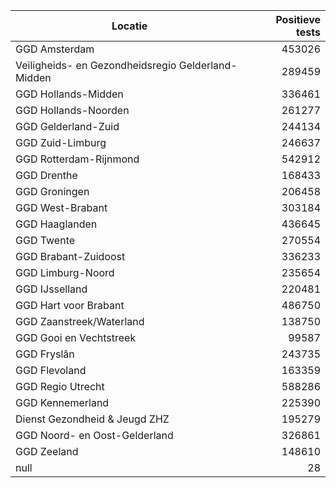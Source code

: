 | Locatie | Positieve tests |
|---------|----------------:|
| GGD Amsterdam                            | 453026 |
| Veiligheids- en Gezondheidsregio Gelderland-Midden | 289459 |
| GGD Hollands-Midden                      | 336461 |
| GGD Hollands-Noorden                     | 261277 |
| GGD Gelderland-Zuid                      | 244134 |
| GGD Zuid-Limburg                         | 246637 |
| GGD Rotterdam-Rijnmond                   | 542912 |
| GGD Drenthe                              | 168433 |
| GGD Groningen                            | 206458 |
| GGD West-Brabant                         | 303184 |
| GGD Haaglanden                           | 436645 |
| GGD Twente                               | 270554 |
| GGD Brabant-Zuidoost                     | 336233 |
| GGD Limburg-Noord                        | 235654 |
| GGD IJsselland                           | 220481 |
| GGD Hart voor Brabant                    | 486750 |
| GGD Zaanstreek/Waterland                 | 138750 |
| GGD Gooi en Vechtstreek                  | 99587 |
| GGD Fryslân                              | 243735 |
| GGD Flevoland                            | 163359 |
| GGD Regio Utrecht                        | 588286 |
| GGD Kennemerland                         | 225390 |
| Dienst Gezondheid & Jeugd ZHZ            | 195279 |
| GGD Noord- en Oost-Gelderland            | 326861 |
| GGD Zeeland                              | 148610 |
| null                                     |    28 |
